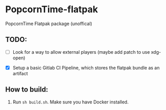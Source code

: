 # PopcornTime-flatpak
PopcornTime Flatpak package (unoffical)

## TODO:
- [ ] Look for a way to allow external players (maybe add patch to use xdg-open)
- [x] Setup a basic Gitlab CI Pipeline, which stores the flatpak bundle as an artifact


## How to build:
1. Run `sh build.sh`. Make sure you have Docker installed.
